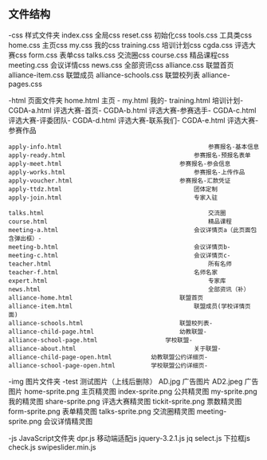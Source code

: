 ## 文件结构
 
 -css   样式文件夹
    index.css       	全局css
    reset.css       	初始化css
    tools.css       	工具类css
    home.css        	主页css
    my.css          	我的css
    training.css    	培训计划css
    cgda.css			评选大赛css
	form.css        	表单css
	talks.css			交流圈css
	course.css			精品课程css
	meeting.css			会议详情css
	news.css			全部资讯css
	alliance.css     联盟首页
	alliance-item.css	联盟成员
	alliance-schools.css		联盟校列表
	alliance-pages.css

 
 -html  页面文件夹
    home.html       	    									主页 -
    my.html         	        									我的-
    training.html   	    									培训计划-
    CGDA-a.html  										评选大赛-首页-
    CGDA-b.html  										评选大赛-参赛选手-
	CGDA-c.html  										评选大赛-评委团队-
	CGDA-d.html  										评选大赛-联系我们-
	CGDA-e.html  										评选大赛-参赛作品
	
	apply-info.html 										参赛报名-基本信息 
	apply-ready.html									参赛报名-预报名表单
	apply-meet.html									参赛报名-参会信息
	apply-works.html 									参赛报名-上传作品
	apply-voucher.html 								参赛报名-汇款凭证
	apply-ttdz.html										团体定制
	apply-join.html										专家入驻
	
	talks.html 												交流圈
	course.html 											精品课程
	meeting-a.html										会议详情页a（此页面包含弹出框）-
	meeting-b.html										会议详情页b-
	meeting-c.html										会议详情页c-
	teacher.html											所有名师
	teacher-f.html										名师名家
	expert.html												专家库
	news.html												全部资讯（补）
	alliance-home.html     							联盟首页
	alliance-item.html									联盟成员(学校详情页面)
	alliance-schools.html							联盟校列表-
	alliance-child-page.html 						幼教联盟-
	alliance-school-page.html					学校联盟-
	alliance-about.html 								关于联盟-
	alliance-child-page-open.html			幼教联盟公约详细页-
	alliance-school-page-open.html			学校联盟公约详细页-

 -img   图片文件夹
    -test   				测试图片（上线后删除）
    AD.jpg  			广告图片
    AD2.jpeg			广告图片
    home-sprite.png 	主页精灵图
    index-sprite.png	公共精灵图
    my-sprite.png		我的精灵图
    share-sprite.png	评选大赛精灵图
    tickit-sprite.png		票数精灵图 
    form-sprite.png		表单精灵图
    talks-sprite.png		交流圈精灵图
    meeting-sprite.png	会议详情精灵图


 -js    JavaScript文件夹
    dpr.js          				移动端适配js
    jquery-3.2.1.js			jq
    select.js					下拉框js
    check.js
    swipeslider.min.js
